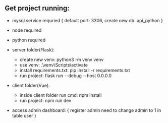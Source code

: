 ## Get project running:
* mysql.service requried { default port: 3306, create new db: api_python }
* node required <br/>
* python required <br/>
* server folder(Flask):
  - create new venv: python3 -m venv venv
  - use venv: .\venv\Scripts\activate
  - install requirements.txt: pip install -r requirements.txt
  - run project: flask run --debug --host 0.0.0.0

* client folder(Vue):
  - inside client folder run cmd: npm install
  - run project: npm run dev

* access admin dashboard: { register admin need to change admin to 1 in table user }
